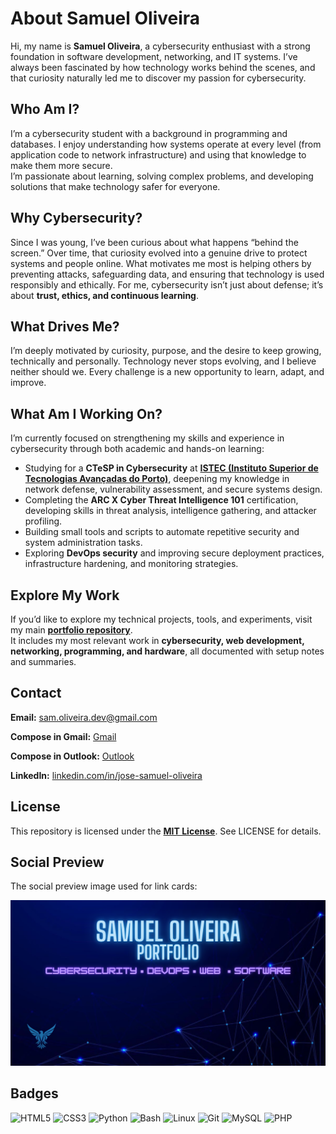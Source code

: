 # About Samuel Oliveira

Hi, my name is **Samuel Oliveira**, a cybersecurity enthusiast with a strong foundation in software development, networking, and IT systems. I’ve always been fascinated by how technology works behind the scenes, and that curiosity naturally led me to discover my passion for cybersecurity.

## Who Am I?

I’m a cybersecurity student with a background in programming and databases. I enjoy understanding how systems operate at every level (from application code to network infrastructure) and using that knowledge to make them more secure.  
I’m passionate about learning, solving complex problems, and developing solutions that make technology safer for everyone.

## Why Cybersecurity?

Since I was young, I’ve been curious about what happens “behind the screen.” Over time, that curiosity evolved into a genuine drive to protect systems and people online. What motivates me most is helping others by preventing attacks, safeguarding data, and ensuring that technology is used responsibly and ethically. For me, cybersecurity isn’t just about defense; it’s about **trust, ethics, and continuous learning**.

## What Drives Me?

I’m deeply motivated by curiosity, purpose, and the desire to keep growing, technically and personally. Technology never stops evolving, and I believe neither should we. Every challenge is a new opportunity to learn, adapt, and improve.

## What Am I Working On?

I’m currently focused on strengthening my skills and experience in cybersecurity through both academic and hands-on learning:

- Studying for a **CTeSP in Cybersecurity** at [**ISTEC (Instituto Superior de Tecnologias Avançadas do Porto)**](https://istec-porto.pt), deepening my knowledge in network defense, vulnerability assessment, and secure systems design.  
- Completing the **ARC X Cyber Threat Intelligence 101** certification, developing skills in threat analysis, intelligence gathering, and attacker profiling.  
- Building small tools and scripts to automate repetitive security and system administration tasks.  
- Exploring **DevOps security** and improving secure deployment practices, infrastructure hardening, and monitoring strategies.

## Explore My Work

If you’d like to explore my technical projects, tools, and experiments, visit my main [**portfolio repository**](https://github.com/Sam-Ciber-Dev/samuel-oliveira-portfolio).  
It includes my most relevant work in **cybersecurity, web development, networking, programming, and hardware**, all documented with setup notes and summaries.

## Contact

**Email:** sam.oliveira.dev@gmail.com 

**Compose in Gmail:** [Gmail](https://mail.google.com/mail/?view=cm&fs=1&to=sam.oliveira.dev@gmail.com&su=Portfolio%20inquiry&body=Hi%20Samuel%2C%0A)

**Compose in Outlook:** [Outlook](https://outlook.live.com/owa/?path=/mail/action/compose&to=sam.oliveira.dev@gmail.com&subject=Portfolio%20inquiry&body=Hi%20Samuel%2C%0A)  

**LinkedIn:** [linkedin.com/in/jose-samuel-oliveira](https://www.linkedin.com/in/jose-samuel-oliveira)

## License

This repository is licensed under the [**MIT License**](LICENSE). See LICENSE for details.

## Social Preview

The social preview image used for link cards:

<img src="assets/social-preview.png" alt="Samuel Oliveira Portfolio — Cybersecurity, DevOps, Web, Software" width="640">

## Badges

![HTML5](https://img.shields.io/badge/HTML5-E34F26?style=for-the-badge&logo=html5&logoColor=white)
![CSS3](https://img.shields.io/badge/CSS3-1572B6?style=for-the-badge&logo=css3&logoColor=white)
![Python](https://img.shields.io/badge/Python-3776AB?style=for-the-badge&logo=python&logoColor=white)
![Bash](https://img.shields.io/badge/Bash-4EAA25?style=for-the-badge&logo=gnu-bash&logoColor=white)
![Linux](https://img.shields.io/badge/Linux-FCC624?style=for-the-badge&logo=linux&logoColor=black)
![Git](https://img.shields.io/badge/Git-F05032?style=for-the-badge&logo=git&logoColor=white)
![MySQL](https://img.shields.io/badge/MySQL-4479A1?style=for-the-badge&logo=mysql&logoColor=white)
![PHP](https://img.shields.io/badge/PHP-777BB4?style=for-the-badge&logo=php&logoColor=white)
